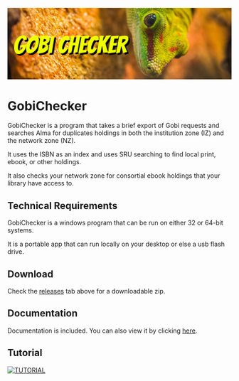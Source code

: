 ![Alt text](https://github.com/MrJeremyHobbs/GobiChecker/blob/master/images/logo_large.png?raw=true "Title")
# GobiChecker
GobiChecker is a program that takes a brief export of Gobi requests and searches Alma for duplicates holdings in both the institution zone (IZ) and the network zone (NZ).  

It uses the ISBN as an index and uses SRU searching to find local print, ebook, or other holdings. 

It also checks your network zone for consortial ebook holdings that your library have access to.

## Technical Requirements
GobiChecker is a windows program that can be run on either 32 or 64-bit systems.

It is a portable app that can run locally on your desktop or else a usb flash drive.

## Download
Check the [releases](https://github.com/MrJeremyHobbs/GobiChecker/releases) tab above for a downloadable zip.

## Documentation
Documentation is included. You can also view it by clicking [here](https://github.com/MrJeremyHobbs/GobiChecker/blob/master/docs/GobiChecker_2_1.pdf).

## Tutorial
[![TUTORIAL](https://img.youtube.com/vi/_EktG7e3RbA/hqdefault.jpg)](https://www.youtube.com/watch?v=_EktG7e3RbA)